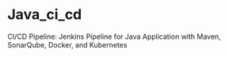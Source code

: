 # Java_ci_cd
CI/CD Pipeline: Jenkins Pipeline for Java Application with Maven, SonarQube, Docker, and Kubernetes
